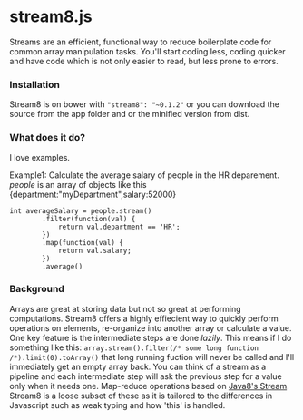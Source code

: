stream8.js
==========

Streams are an efficient, functional way to reduce boilerplate code for common array manipulation tasks. You'll start coding less, coding quicker and have code which is not only easier to read, but less prone to errors.

<h3>Installation</h3>
Stream8 is on bower with <code>"stream8": "~0.1.2"</code> or you can download the source from the app folder and or the minified version from dist.

<h3>What does it do?</h3>
I love examples.

Example1: Calculate the average salary of people in the HR deparement. <i>people</i> is an array of objects like this {department:"myDepartment",salary:52000}
<pre><code>int averageSalary = people.stream()
		.filter(function(val) {
			return val.department == 'HR';
		})
		.map(function(val) {
			return val.salary;
		})
		.average()</code></pre>

<h3>Background</h3>
Arrays are great at storing data but not so great at performing computations. Stream8 offers a highly effiecient way to quickly perform operations on elements, re-organize into another array or calculate a value. One key feature is the intermediate steps are done <i>lazily</i>. This means if I do something like this: <code>array.stream().filter(/* some long function /*).limit(0).toArray()</code> that long running fuction will never be called and I'll immediately get an empty array back. You can think of a stream as a pipeline and each intermediate step will ask the previous step for a value only when it needs one. Map-reduce operations based on <a href="https://docs.oracle.com/javase/8/docs/api/java/util/stream/Stream.html" target="_blank">Java8's Stream</a>. Stream8 is a loose subset of these as it is tailored to the differences in Javascript such as weak typing and how 'this' is handled.
